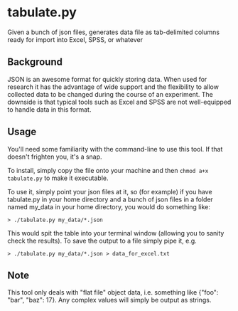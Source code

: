 # tabulate.py

Given a bunch of json files, generates data file as tab-delimited columns ready for import into Excel, SPSS, or whatever

## Background

JSON is an awesome format for quickly storing data. When used for research it has the advantage of wide support and
the flexibility to allow collected data to be changed during the course of an experiment. The downside is that typical
tools such as Excel and SPSS are not well-equipped to handle data in this format.

## Usage

You'll need some familiarity with the command-line to use this tool. If that doesn't frighten you, it's a snap.

To install, simply copy the file onto your machine and then `chmod a+x tabulate.py` to make it executable.

To use it, simply point your json files at it, so (for example) if you have tabulate.py in your home directory and a bunch 
of json files in a folder named my_data in your home directory, you would do something like:

`> ./tabulate.py my_data/*.json`

This would spit the table into your terminal window (allowing you to sanity check the results). To save the output to a file simply pipe it, e.g.

`> ./tabulate.py my_data/*.json > data_for_excel.txt`

## Note

This tool only deals with "flat file" object data, i.e. something like {"foo": "bar", "baz": 17}. Any complex values will simply be output as strings.

